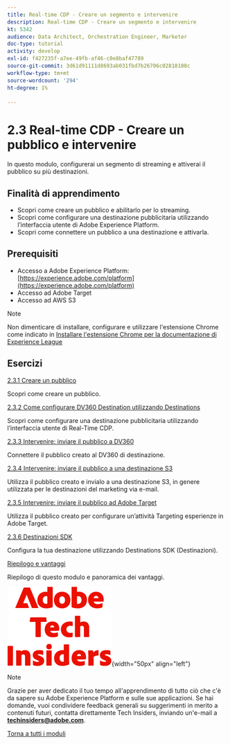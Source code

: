 ```yaml
---
title: Real-time CDP - Creare un segmento e intervenire
description: Real-time CDP - Creare un segmento e intervenire
kt: 5342
audience: Data Architect, Orchestration Engineer, Marketer
doc-type: tutorial
activity: develop
exl-id: f427235f-a7ee-49fb-af46-c0e8baf47789
source-git-commit: 3d61d91111d8693ab031fbd7b26706c02818108c
workflow-type: tm+mt
source-wordcount: '294'
ht-degree: 1%

---
```


# 2.3 Real-time CDP - Creare un pubblico e intervenire

In questo modulo, configurerai un segmento di streaming e attiverai il pubblico su più destinazioni.

## Finalità di apprendimento

- Scopri come creare un pubblico e abilitarlo per lo streaming.
- Scopri come configurare una destinazione pubblicitaria utilizzando l’interfaccia utente di Adobe Experience Platform.
- Scopri come connettere un pubblico a una destinazione e attivarla.

## Prerequisiti

- Accesso a Adobe Experience Platform: [https://experience.adobe.com/platform](https://experience.adobe.com/platform)
- Accesso ad Adobe Target
- Accesso ad AWS S3

>[!NOTE]
>
>Non dimenticare di installare, configurare e utilizzare l&#39;estensione Chrome come indicato in [Installare l&#39;estensione Chrome per la documentazione di Experience League](../../../getting-started/gettingstarted/ex1.md)

## Esercizi

[2.3.1 Creare un pubblico](./ex1.md)

Scopri come creare un pubblico.

[2.3.2 Come configurare DV360 Destination utilizzando Destinations](./ex2.md)

Scopri come configurare una destinazione pubblicitaria utilizzando l’interfaccia utente di Real-Time CDP.

[2.3.3 Intervenire: inviare il pubblico a DV360](./ex3.md)

Connettere il pubblico creato al DV360 di destinazione.

[2.3.4 Intervenire: inviare il pubblico a una destinazione S3](./ex4.md)

Utilizza il pubblico creato e invialo a una destinazione S3, in genere utilizzata per le destinazioni del marketing via e-mail.

[2.3.5 Intervenire: inviare il pubblico ad Adobe Target](./ex5.md)

Utilizza il pubblico creato per configurare un’attività Targeting esperienze in Adobe Target.

[2.3.6 Destinazioni SDK](./ex6.md)

Configura la tua destinazione utilizzando Destinations SDK (Destinazioni).

[Riepilogo e vantaggi](./summary.md)

Riepilogo di questo modulo e panoramica dei vantaggi.

![Informazioni tecniche](./../../../../assets/images/techinsiders.png){width="50px" align="left"}

>[!NOTE]
>
>Grazie per aver dedicato il tuo tempo all&#39;apprendimento di tutto ciò che c&#39;è da sapere su Adobe Experience Platform e sulle sue applicazioni. Se hai domande, vuoi condividere feedback generali su suggerimenti in merito a contenuti futuri, contatta direttamente Tech Insiders, inviando un&#39;e-mail a **techinsiders@adobe.com**.

[Torna a tutti i moduli](./../../../../overview.md)
